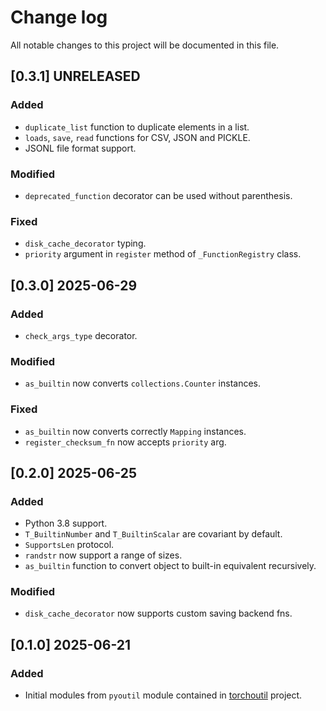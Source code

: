# Change log

All notable changes to this project will be documented in this file.

## [0.3.1] UNRELEASED
### Added
- `duplicate_list` function to duplicate elements in a list.
- `loads`, `save`, `read` functions for CSV, JSON and PICKLE.
- JSONL file format support.

### Modified
- `deprecated_function` decorator can be used without parenthesis.

### Fixed
- `disk_cache_decorator` typing.
- `priority` argument in `register` method of `_FunctionRegistry` class.

## [0.3.0] 2025-06-29
### Added
- `check_args_type` decorator.

### Modified
- `as_builtin` now converts `collections.Counter` instances.

### Fixed
- `as_builtin` now converts correctly `Mapping` instances.
- `register_checksum_fn` now accepts `priority` arg.

## [0.2.0] 2025-06-25
### Added
- Python 3.8 support.
- `T_BuiltinNumber` and `T_BuiltinScalar` are covariant by default.
- `SupportsLen` protocol.
- `randstr` now support a range of sizes.
- `as_builtin` function to convert object to built-in equivalent recursively.

### Modified
- `disk_cache_decorator` now supports custom saving backend fns.

## [0.1.0] 2025-06-21
### Added
- Initial modules from `pyoutil` module contained in [torchoutil](https://github.com/Labbeti/torchoutil) project.
